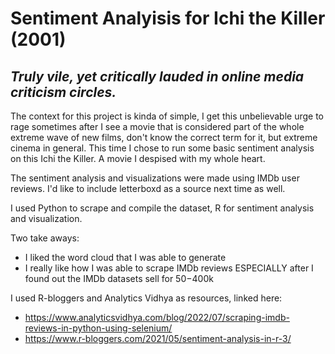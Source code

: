 # Sentiment Analyisis for Ichi the Killer (2001)
## _Truly vile, yet critically lauded in online media criticism circles._

The context for this project is kinda of simple, I get this unbelievable urge to rage sometimes after I see a movie that is considered part of the whole extreme wave of new films, don't know the correct term for it, but extreme cinema in general.
This time I chose to run some basic sentiment analysis on this Ichi the Killer. A movie I despised with my whole heart.

The sentiment analysis and visualizations were made using IMDb user reviews. I'd like to include letterboxd as a source next time as well.

I used Python to scrape and compile the dataset, R for sentiment analysis and visualization.

Two take aways:
- I liked the word cloud that I was able to generate
- I really like how I was able to scrape IMDb reviews ESPECIALLY after I found out the IMDb datasets sell for $50-$400k

I used R-bloggers and Analytics Vidhya as resources, linked here: 
- https://www.analyticsvidhya.com/blog/2022/07/scraping-imdb-reviews-in-python-using-selenium/
- https://www.r-bloggers.com/2021/05/sentiment-analysis-in-r-3/
